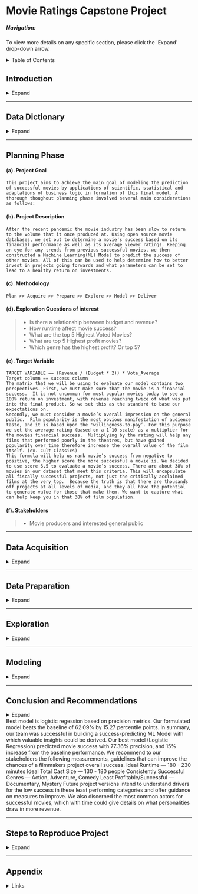 # Movie Ratings Capstone Project

##### Navigation: 
    
To view more details on any specific section, please click the 'Expand' drop-down arrow.
    
<details>
 
<summary>Table of Contents</summary>
<ul>
  <li><a href = '#intro'>Introduction</a></li>
  <li><a href = '#dict'>Data Dictionary </a></li>
  <li><a href = '#plan'>Planning </a></li>
  <li><a href = '#acquire'>Acquisition </a></li>
  <li><a href = '#prep'>Preparation </a></li>
  <li><a href = '#explore'>Exploration </a></li>
  <li><a href = '#model'>Modeling </a></li>
  <li><a href = '#conclusion'>Conclusion and Summary </a></li>
  <li><a href = '#steps'>Steps to Reproduce </a></li>
  <li><a href = '#appnx'>Appendix </a></li>
</ul>
</details>


<!-- <div id = 'intro'> -->
## Introduction 

<details>
<summary>Expand</summary>  
    
### Classification Model for Predicting Movie Success 
    
After the recent pandemic the movie industry has been slow to return to the volume that it once produced at.  Using open source movie databases, we set out to determine a movie's success based on its financial performance as well as its average viewer ratings.   Keeping an eye for any trends from previous successful movies, we then constructed a Machine Learning(ML) Model to predict the success of other movies.  
All of this can be used to help determine how to better invest in projects going forwards and what parameters can be set to lead to a healthy return on investments. 

    
</details>
<!-- </div> -->
<!-- End Introduction here  -->
<hr>

<!-- <div id = 'dict'> -->
## Data Dictionary

<details>
<summary>Expand</summary>
      
#### Original Dataset
    
| Feature  | Description | Data Type | 
| :------------- | :------------- | :------------- |
| Title  | Movie title  | Object  |
| Success_rating  | Scaled parameter iMDb uses to evaluate movie success  | Float64  |
| Genres  | Movie classification type  | Object  |
| Budget  | Amount in U.S. dollar spend in the production of the movie  | Float64  |
| Revenue  | The total U.S. dollar amount collected after a movie release  | Float64  |
| Vote_average  | The average voting of a movie  | Float64  |
| Vote_count  | The total vount count of a movie  | Float64  |
| Production_companies  | Name(s) of production company tasked with creation of movie  | Object  |
| Production_countries  | Country a movie was marketed/ played   | Object  |
| Overview  | The overview description of a movie  | Object  |
| Popularity  | Scaled numerical measure of perceived movie likability  | Float64  |
| Runtime  | Recorded movie play-time. (How long the movie is)  | Float64  |
| Release_date  | Specific calendar date a movie was released. (YYYY-MM-DD)  | Object  |

    
#### Engineered Features
    
| Feature  | Description | Data Type | 
| :------------- | :------------- | :------------- |
| Success  | TARGET VARIABLE == (Revenue / (Budget * 2)) * Vote_Average  | Bool  |
| Profit_amount  | U.S. dollar amount calculated from subtracting budget from revenue  | Float64  |
| Profitable  | Revenue - budget > than 0 means profitable  | Bool  |
| Cast_actor_1  | cast actor list 1  | Object  |
| Cast_actor_2  | cast actor list 2  | Object  |    
| Cast_actor_3  | cast actor list 3  | Object  |
| Total_n_cast  | cast actor list 4  | Float64  |
| Release_year  | The year a specific movie was released for general public consumption/ enjoyment  | Int64**  |
| Month  | Month of the year a movie was released to general public  | int64**  |
| Runtime.1  | The runtime of a movie. | Float64  |

    
</details>
<!-- </div>  -->
<!-- End Data Dictionary here  -->

<hr>

<!-- <div id = 'plan'> -->
## Planning Phase
<!-- <details>
<summary>Expand</summary> -->
    

    
#### (a). Project Goal
    This project aims to achieve the main goal of modeling the prediction of successful movies by applications of scientific, statistical and adaptations of business logic in formation of this final model. A thorough thoughout planning phase involved several main considerations as follows:
    
#### (b). Project Description
    After the recent pandemic the movie industry has been slow to return to the volume that it once produced at. Using open source movie databases, we set out to determine a movie's success based on its financial performance as well as its average viewer ratings. Keeping an eye for any trends from previous successful movies, we then constructed a Machine Learning(ML) Model to predict the success of other movies. All of this can be used to help determine how to better invest in projects going forwards and what parameters can be set to lead to a healthy return on investments. 
    
#### (c). Methodology
    
    Plan >> Acquire >> Prepare >> Explore >> Model >> Deliver
    
#### (d). Exploration Questions of interest
    
> - Is there a relationship between budget and revenue?
> - How runtime affect movie success?
> - What are the top 5 Highest Voted Movies?
> - What are top 5 Highest profit movies?
> - Which genre has the highest profit? Or top 5?

#### (e). Target Variable 
    TARGET VARIABLE == (Revenue / (Budget * 2)) * Vote_Average
    Target column == success column
    The matrix that we will be using to evaluate our model contains two perspectives. First, we must make sure that the movie is a financial success.  It is not uncommon for most popular movies today to see a 100% return on investment, with revenue reaching twice of what was put into the final product. So we set this as the standard to base our expectations on. 
    Secondly, we must consider a movie’s overall impression on the general public.  Film popularity is the most obvious manifestation of audience taste, and it is based upon the 'willingness-to-pay’. For this purpose we set the average rating (based on a 1-10 scale) as a multiplier for the movies financial success.  Multiplying by the rating will help any films that performed poorly in the theatres, but have gained popularity over time therefore increase the overall value of the film itself. (ex. Cult Classics)
    This formula will help us rank movie’s success from negative to positive, the higher score the more successful a movie is. We decided to use score 6.5 to evaluate a movie’s success. There are about 38% of movies in our dataset that meet this criteria. This will encapsulate all fiscally successful projects, not just the critically acclaimed films at the very top.  Because the truth is that there are thousands off projects at all levels of media, and they all have the potential to generate value for those that make them. We want to capture what can help keep you in that 38% of film population.  

   
#### (f). Stakeholders
> - Movie producers and interested general public
    
<!-- </details>    -->
<!-- </div> -->
<!-- End Planning here  -->

<hr>

<!-- <div id = 'acquire'> -->
## Data Acquisition
<details>
<summary>Expand</summary>
    
The data for this project was acquired from open-source Kaggle website- https://www.kaggle.com/datasets/rounakbanik/the-movies-dataset. This set consisted of more than 5000 data points with 28 attributes. At this time, no Application Programming Interface (API) is utelized in streamlined acquisition process due to required iMDb policies, however, in the future project updates we intend to implements APIs in simplicity of rep-producing this preject. With this stated, directly download and save locally in the same project folder the following comma-sepated files(csv):
    
- Credits.csv 
- Movies_metadata.csv
- Keywords.csv
- Ratings.csv
    
In the prepare phase in this README.md file, we will describe the joining procedure followed in the joining of these separate csv files into  of the final dataframe.
</details>
</div>
<!-- End Acquire here  -->

<hr>

<!-- <div id = 'prep'> -->
## Data Praparation 
<details>
<summary>Expand</summary>
    
The parent module for both data acquisition and preparation are included in the final)acquire module. Within the same module file, specific tasts are divided by individualized function to better enhance readability. __Wrangle_df__ function is the resultant that collectively hosts calls to the main __prep_data__ function function for the our data preparation. This function uses local data caching method to enhance data loading speeds. 

#### Prep_data function

- Drops unnecessary columns 
- Drops individual row nulls and any duplicated values 
- Applies median budget values for budget between 0 to 1,000,000
- Appends names(with whitespace) on genres columns
- Returns profitable as type bool for explorations
- Extracts nested dictionary data from columns production_company and cast
- One hot ecode data for modeling
- Feature engineer columns:
    
   * Release_year
   * Release_date
   * Profitable 
   * Success_rating [(revenue / budget) * 2] * vote_average 
   * Success 
   * Profit_amount [revenue - budget]
    
- Sets dataframe index as __id__
- Saved a __clean.csv__ file for explorations. 
- Explain variables as defined in the project through graphical data dictionary representation
   
#### Train_validate_test_split function
- Splits the dataset into train, validate, and test sets for exploration and modeling.
    
    
</details>
<!-- </div> -->
<!-- End Prepare here  -->

<hr>

<!-- <div id = 'explore'> -->
## Exploration 
<details>
<summary>Expand</summary>

Reference to the project main goal of model prediction of movie success between 1915 t0 2017, this exploration phase was key in understanding factors that predict movie success. Guiding our predictions, the following questions were initially analyzed to determine pattern and relations among features of interest:
    
- Is there a relationship between budget and revenue?
- What are the top 5 Highest Voted Movies?
- Examining revenue, what are the top 5 highest revenue movies?
- Which top 5 movie genres that are likely to yield the highest profits?
    
#### Key Findings 
    
- Budget and revenue shows elevated corelations
- Vote count and also has hightened corellations with both revenue and profit amount
- Very little correlation between budget and success rating and also between vote average and budget
- Most voted movies are:
    
   * Minions
   * Wonder Woman
   * Beauty and the Beast
   * Baby Driver
   * Big Hero 6
    
- Top 5 most revenue generators movies are:
        
   * Avator
   * Star Wars: The Force Awakens
   * Titanic
   * The Avengers
   * Jurassic World


</details>
<!-- </div> -->
<!-- End Explore here  -->

<hr>

<!-- <div id = 'model'> -->
## Modeling 
<details>
<summary>Expand</summary>
    Exploration phase identified arrays of possible divers for a movie success. In this section, we will create a machine learning algorithm model that better predicts movie success and use our findings as recommendations for our stakeholders. Three supervised machine learning classifications models were created in this project:
* Logistic regression
* K-Nearest Neighbor (KNN)
* Decision tree
A baseline model for our project was created from engineered columns of success as a measure of overall performance of the models above. Our definition of a successful movie is guided by financial metrics a movie generates as captured by the dataset and 'perceived success' as expressed by features such as ratings, votes among othes. As is, the dataset baseline movie success accounts to 38.90%.
The following sections will tabulate the models results over the train and validat subset and later test the best model over test subset to limit data leakage.

</details>
<!-- </div> -->
<!-- End Modeling here  -->

<hr>

<!-- <div id = 'conclusion'> -->
## Conclusion and Recommendations 
<details>
<summary>Expand</summary>
    
</details>
<!-- </div> -->
<!--   -->
Best model is logistic regession based on precision metrics. Our formulated model beats the baseline of 62.09% by 15.27 percentile points. In summary, our team was successful in building a success-predicting ML Model with which  valuable insights could be derived. Our best model (Logistic Regression) predicted movie success with 77.36% precision, and 15% increase from the baseline performance.
We recommend to our stakeholders the following measurements, guidelines that can improve the chances of a filmmakers project overall success. 
Ideal Runtime —  180 - 230 minutes       
Ideal Total Cast Size —  130 - 180 people
Consistently Successful Genres — Action, Adventure, Comedy
Least Profitable/Successful — Documentary, Mystery
Future project versions intend to understand drivers for the low success in these least performing categories and offer guidance on measures to improve.  We also discerned the most common actors for successful movies, which with time could give details on what personalities draw in more revenue.
<hr>

<!-- <div id = 'steps'> -->
## Steps to Reproduce Project 
<details>
<summary>Expand</summary>
  <ol>
      <li>Step 1.  Clone this repository into your local machine using the following command:
git clone git@github.com:Movie-Success-Capstone/Movie-Capstone.git</li>
      <li>Step 2.You will need Pandas, Numpy, Matplotlib, Seaborn, and SKLearn installed on your machine. </li>
      <li>Step 3. Please run python acquire.py in a terminal to acquire the csv file.</li>
      <li>Step 4. Now you can start a Jupyter Notebook session and execute the code blocks in the final_report.ipynb notebook.
</li>
  </ol>
</details>
<!-- </div> -->
<!--  -->
  
<hr> 

<!-- <div id = 'appnx'> -->
## Appendix 
<details>
<summary>Links</summary>
    <a href = 'https://github.com/Movie-Success-Capstone/Movie-Capstone'>Github</a>
    <br>
    <a href = 'https://docs.google.com/presentation/d/1lR8gEP5J3bgiIJIYR62FGynSkfUNc2IknZ_xttPQBvM/edit#slide=id.g1310cb36da7_0_64'>Google Slides</a>
     <a href = 'https://www.canva.com/design/DAFCeimVECI/h4M50njErHgR5OBCSX1bZg/edit?utm_content=DAFCeimVECI&utm_campaign=designshare&utm_medium=link2&utm_source=sharebutton'>Project Brochure</a>
</details>
<!-- </div> -->
<!-- End Appendix here  -->

<div id ='top'></div>

